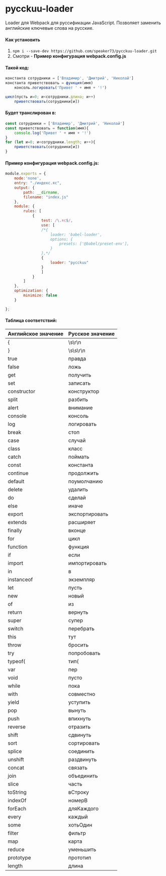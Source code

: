 # pycckuu-loader

Loader для Webpack для руссификации JavaScript. Позволяет заменить английские ключевые слова на русские.   
#### Как установить
1. `npm i --save-dev https://github.com/speaker73/pycckuu-loader.git`
2. Смотри - **Пример конфигурация webpack.config.js**
#### Такой код:
```javascript
константа сотрудники = ['Владимир', 'Дмитрий', 'Николай']
константа приветствовать = функция(имя) 
    консоль.логировать('Привет ' + имя + '!')  

цикл(пусть и=0; и<сотрудники.длина; и++) 
    приветствовать(сотрудники[и])  

```
#### Будет транслирован в:
```javascript
const сотрудники = ['Владимир', 'Дмитрий', 'Николай']
const приветствовать = function(имя){
    console.log('Привет ' + имя + '!')
}
for (let и=0; и<сотрудники.length; и++){
    приветствовать(сотрудники[и])
}
```

#### Пример конфигурация webpack.config.js:
```javascript
module.exports = {
    mode:'none',
    entry: "./индекс.яс",
    output: {
        path: __dirname,
        filename: "index.js"
    },
    module: {
        rules: [
            {
                test: /\.яс$/,
                use: [
                /*{
                    loader: 'babel-loader',
                    options: {
                        presets: ['@babel/preset-env'],
                    }
                },*/
                {
                    loader: "pycckuu"
                }
                ]
            }
        ]
    },
    optimization: {
        minimize: false
    }

};
```

#### Таблица соответствий:   

Английское значение | Русское значение
------------ | -------------
{ | \s\r\n
} | \s\s\r\n
true | правда
false | ложь
get | получить
set | записать
constructor | конструктор
split | разбить
alert | внимание
console | консоль
log | логировать
break | стоп
case | случай
class | класс
catch | поймать
const | константа
continue | продолжить
default | поумолчанию
delete | удалить
do | сделай
else | иначе
export | экспортировать
extends | расширяет
finally | вконце
for | цикл
function | функция
if | если
import | импортировать
 in  |  в 
instanceof | экземпляр
let | пусть
new | новый
 of  |  из 
return | вернуть
super | супер
switch | перебрать
this | тут
throw | бросить
try | попробовать
typeof( | тип(
var  | пер 
void | пусто
while | пока
with | совместно
yield | уступить
pop | вынуть
push | впихнуть
reverse | отразить
shift | сдвинуть
sort | сортировать
splice | соединить
unshift | раздвинуть
concat | связать
join | объединить 
slice | часть
toString | вСтроку
indexOf | номерВ
forEach | дляКаждого
every | каждый
some | хотьОдин
filter | фильтр
map | карта
reduce | уменьшить
prototype | прототип
length   | длина


